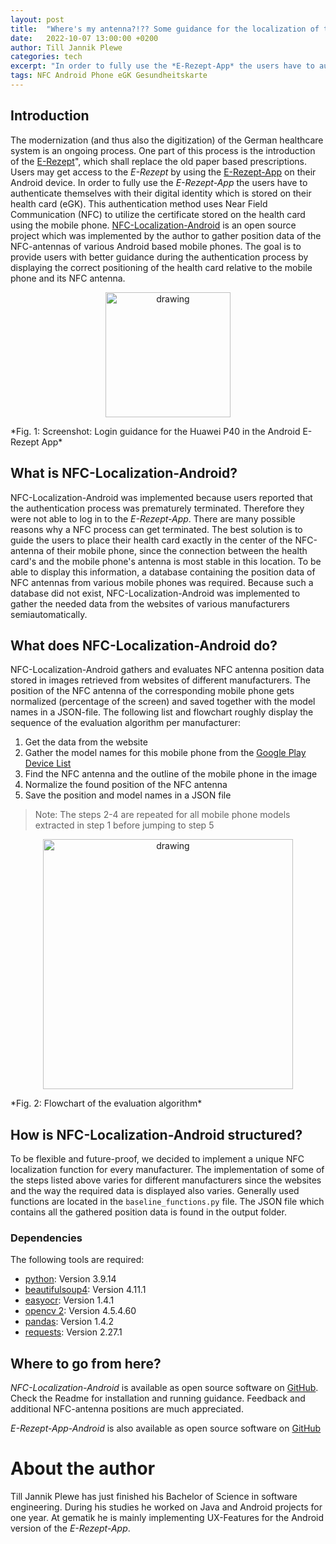 ```yaml
---
layout: post
title:  "Where's my antenna?!?? Some guidance for the localization of the NFC antenna on Android devices"
date:   2022-10-07 13:00:00 +0200
author: Till Jannik Plewe
categories: tech
excerpt: "In order to fully use the *E-Rezept-App* the users have to authenticate themselves with their digital identity which is stored on their health card (eGK). NFC-Localization-Android is an open source project which was implemented by the author to gather position data of the NFC-antennas of various Android based mobile phones. The goal is to provide users with better guidance during the authentication process by displaying the correct positioning of the health card relative to the mobile phone and its NFC antenna."
tags: NFC Android Phone eGK Gesundheitskarte
---
```


## Introduction

The modernization (and thus also the digitization) of the German healthcare system is an ongoing process. 
One part of this process is the introduction of the [E-Rezept](https://www.gematik.de/anwendungen/e-rezept)", which shall replace the old paper based prescriptions. 
Users may get access to the *E-Rezept* by using the [E-Rezept-App](https://play.google.com/store/apps/details?id=de.gematik.ti.erp.app&hl=de&gl=US) on their Android device. 
In order to fully use the *E-Rezept-App* the users have to authenticate themselves with their digital identity which is stored on their health card (eGK).
This authentication method uses Near Field Communication (NFC) to utilize the certificate stored on the health card using the mobile phone.
[NFC-Localization-Android](https://github.com/gematik/NfcLocalization-Android) is an open source project which was implemented by the author to gather position data of the NFC-antennas of various Android based mobile phones. The goal is to provide users with better guidance during the authentication process by displaying the correct positioning of the health card relative to the mobile phone and its NFC antenna.

<p align="center">
<img src="{{ site.baseurl }}/assets/img/221006-nfclocalization/loginguidance.png" alt="drawing" width="200"/>
</p>
*Fig. 1: Screenshot: Login guidance for the Huawei P40 in the Android E-Rezept App*

## What is NFC-Localization-Android?

NFC-Localization-Android was implemented because users reported that the authentication process was prematurely terminated. Therefore they were not able to log in to the *E-Rezept-App*.
There are many possible reasons why a NFC process can get terminated. The best solution is to guide the users to place their health card exactly in the center of the NFC-antenna of their mobile phone, since the connection between the health card's and the mobile phone's antenna is most stable in this location. To be able to display this information, a database containing the position data of NFC antennas from various mobile phones was required.
Because such a database did not exist, NFC-Localization-Android was implemented to gather the needed data from the websites of various manufacturers semiautomatically.

## What does NFC-Localization-Android do?

NFC-Localization-Android gathers and evaluates NFC antenna position data stored in images retrieved from websites of different manufacturers. 
The position of the NFC antenna of the corresponding mobile phone gets normalized (percentage of the screen) and saved together with the model names in a JSON-file.
The following list and flowchart roughly display the sequence of the evaluation algorithm per manufacturer:

1. Get the data from the website
2. Gather the model names for this mobile phone from the [Google Play Device List](https://storage.googleapis.com/play_public/supported_devices.html)
3. Find the NFC antenna and the outline of the mobile phone in the image
4. Normalize the found position of the NFC antenna
5. Save the position and model names in a JSON file

> Note: The steps 2-4 are repeated for all mobile phone models extracted in step 1 before jumping to step 5

<p align="center">
<img src="{{ site.baseurl }}/assets/img/221006-nfclocalization/ablauf.png" alt="drawing" width="400"/>
</p>
*Fig. 2: Flowchart of the evaluation algorithm*

## How is NFC-Localization-Android structured?
To be flexible and future-proof, we decided to implement a unique NFC localization function for every manufacturer. 
The implementation of some of the steps listed above varies for different manufacturers since the websites and the way the required data is displayed also varies.
Generally used functions are located in the `baseline_functions.py` file.
The JSON file which contains all the gathered position data is found in the output folder.
### Dependencies
The following tools are required:
* [python](https://www.python.org/): Version 3.9.14
* [beautifulsoup4](https://www.crummy.com/software/BeautifulSoup/bs4/doc/): Version 4.11.1
* [easyocr](https://www.jaided.ai/easyocr/): Version 1.4.1
* [opencv 2](https://opencv.org/): Version 4.5.4.60
* [pandas](https://pandas.pydata.org/): Version 1.4.2
* [requests](https://requests.readthedocs.io/en/latest/): Version 2.27.1

## Where to go from here?

*NFC-Localization-Android* is available as open source software on [GitHub](https://github.com/gematik/NfcLocalization-Android). Check the Readme for installation and running guidance. Feedback and additional NFC-antenna positions are much appreciated.

*E-Rezept-App-Android* is also available as open source software on [GitHub](https://github.com/gematik/E-Rezept-App-Android/)

# About the author

Till Jannik Plewe has just finished his Bachelor of Science in software engineering. During his studies he worked on Java and Android projects for one year. At gematik he is mainly implementing UX-Features for the  Android version of the *E-Rezept-App*.





